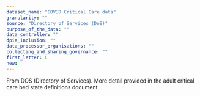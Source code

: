 ```yaml
---
dataset_name: "COVID Critical Care data"
granularity: ""
source: "Directory of Services (DoS)"
purpose_of_the_data: ""
data_controller: ""
dpia_inclusion: ""
data_processor_organisations: ""
collecting_and_sharing_governance: ""
first_letter: C
new: 
---
```

From DOS (Directory of Services). More detail provided in the adult critical care bed state definitions document.